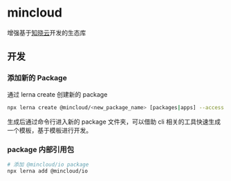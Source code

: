 # mincloud

增强基于[知晓云](https://cloud.minapp.com/)开发的生态库

## 开发

### 添加新的 Package

通过 lerna create 创建新的 package

``` bash
npx lerna create @mincloud/<new_package_name> [packages|apps] --access restricted --es-module
```

生成后通过命令行进入新的 package 文件夹，可以借助 cli 相关的工具快速生成一个模板，基于模板进行开发。

### package 内部引用包

``` bash
# 添加 @mincloud/io package
npx lerna add @mincloud/io
```
